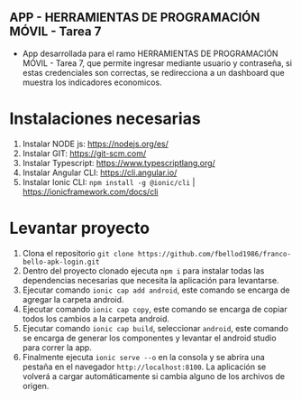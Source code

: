 ## APP - HERRAMIENTAS DE PROGRAMACIÓN MÓVIL - Tarea 7

- App desarrollada para el ramo HERRAMIENTAS DE PROGRAMACIÓN MÓVIL - Tarea 7, que permite ingresar mediante usuario y contraseña, si estas credenciales son correctas, se redirecciona a un dashboard que muestra los indicadores economicos.


# Instalaciones necesarias

1. Instalar NODE js: https://nodejs.org/es/
2. Instalar GIT: https://git-scm.com/
3. Instalar Typescript: https://www.typescriptlang.org/
4. Instalar Angular CLI: https://cli.angular.io/
5. Instalar Ionic CLI: `npm install -g @ionic/cli` | https://ionicframework.com/docs/cli

# Levantar proyecto

1. Clona el repositorio `git clone https://github.com/fbellod1986/franco-bello-apk-login.git`
2. Dentro del proyecto clonado ejecuta `npm i` para instalar todas las dependencias necesarias que necesita la aplicación para levantarse.
3. Ejecutar comando `ionic cap add android`, este comando se encarga de agregar la carpeta android.
4. Ejecutar comando `ionic cap copy`, este comando se encarga de copiar todos los cambios a la carpeta android.
5. Ejecutar comando `ionic cap build`, seleccionar `android`, este comando se encarga de generar los componentes y levantar el android studio para correr la app.
3. Finalmente ejecuta `ionic serve --o` en la consola y se abrira una pestaña en el navegador `http://localhost:8100`. La aplicación se volverá a cargar automáticamente si cambia alguno de los archivos de origen.